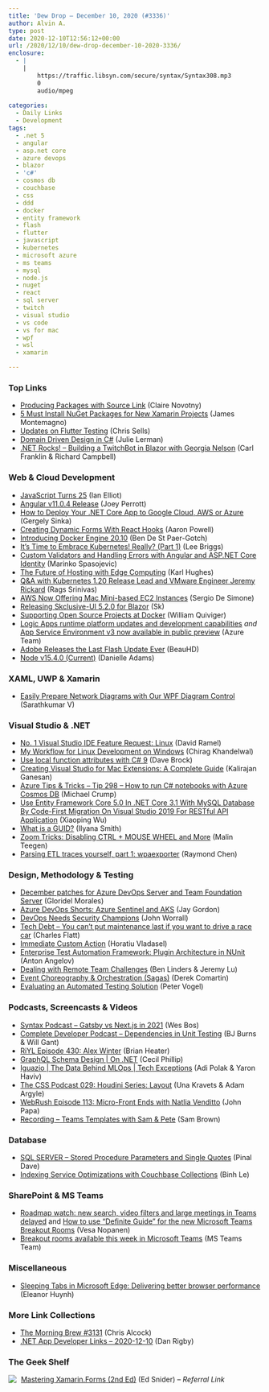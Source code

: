 ```yaml
---
title: 'Dew Drop – December 10, 2020 (#3336)'
author: Alvin A.
type: post
date: 2020-12-10T12:56:12+00:00
url: /2020/12/10/dew-drop-december-10-2020-3336/
enclosure:
  - |
    |
        https://traffic.libsyn.com/secure/syntax/Syntax308.mp3
        0
        audio/mpeg
        
categories:
  - Daily Links
  - Development
tags:
  - .net 5
  - angular
  - asp.net core
  - azure devops
  - blazor
  - 'c#'
  - cosmos db
  - couchbase
  - css
  - ddd
  - docker
  - entity framework
  - flash
  - flutter
  - javascript
  - kubernetes
  - microsoft azure
  - ms teams
  - mysql
  - node.js
  - nuget
  - react
  - sql server
  - twitch
  - visual studio
  - vs code
  - vs for mac
  - wpf
  - wsl
  - xamarin

---
```

### <a name="top"></a>Top Links

  * <a href="https://devblogs.microsoft.com/dotnet/producing-packages-with-source-link/?WT.mc_id=DOP-MVP-4025064" target="_blank" rel="noopener">Producing Packages with Source Link</a> (Claire Novotny)
  * <a href="https://montemagno.com/essentials-nugets-for-new-xamarin-projects/" target="_blank" rel="noopener">5 Must Install NuGet Packages for New Xamarin Projects</a> (James Montemagno)
  * <a href="https://medium.com/flutter/updates-on-flutter-testing-f54aa9f74c7e?source=rss----4da7dfd21a33---4" target="_blank" rel="noopener">Updates on Flutter Testing</a> (Chris Sells)
  * <a href="https://www.pluralsight.com/blog/software-development/domain-driven-design-csharp" target="_blank" rel="noopener">Domain Driven Design in C#</a> (Julie Lerman)
  * <a href="http://www.dotnetrocks.com/default.aspx?ShowNum=1717" target="_blank" rel="noopener">.NET Rocks! &#8211; Building a TwitchBot in Blazor with Georgia Nelson</a> (Carl Franklin & Richard Campbell)



### <a name="web"></a>Web & Cloud Development

  * <a href="http://www.i-programmer.info/news/167-javascript/14204-javascript-turns-25.html" target="_blank" rel="noopener">JavaScript Turns 25</a> (Ian Elliot)
  * <a href="https://github.com/angular/angular/releases/tag/11.0.4" target="_blank" rel="noopener">Angular v11.0.4 Release</a> (Joey Perrott)
  * <a href="https://developer.okta.com/blog/2020/12/09/dotnet-cloud-host-publish" target="_blank" rel="noopener">How to Deploy Your .NET Core App to Google Cloud, AWS or Azure</a> (Gergely Sinka)
  * <a href="https://www.aaron-powell.com/posts/2020-12-10-dynamic-forms-with-react-hooks/" target="_blank" rel="noopener">Creating Dynamic Forms With React Hooks</a> (Aaron Powell)
  * <a href="https://www.docker.com/blog/introducing-docker-engine-20-10/" target="_blank" rel="noopener">Introducing Docker Engine 20.10</a> (Ben De St Paer-Gotch)
  * <a href="https://www.pulumi.com/blog/embrace-kubernetes-part1/" target="_blank" rel="noopener">It’s Time to Embrace Kubernetes! Really? (Part 1)</a> (Lee Briggs)
  * <a href="https://code-maze.com/custom-validators-and-handling-errors-with-angular-and-asp-net-core-identity/" target="_blank" rel="noopener">Custom Validators and Handling Errors with Angular and ASP.NET Core Identity</a> (Marinko Spasojevic)
  * <a href="https://www.telerik.com/blogs/future-hosting-edge-computing" target="_blank" rel="noopener">The Future of Hosting with Edge Computing</a> (Karl Hughes)
  * <a href="https://www.infoq.com/news/2020/12/kubernetes-120-rickard/?utm_campaign=infoq_content&utm_source=infoq&utm_medium=feed&utm_term=global" target="_blank" rel="noopener">Q&A with Kubernetes 1.20 Release Lead and VMware Engineer Jeremy Rickard</a> (Rags Srinivas)
  * <a href="https://www.infoq.com/news/2020/12/aws-mac-instances/?utm_campaign=infoq_content&utm_source=infoq&utm_medium=feed&utm_term=global" target="_blank" rel="noopener">AWS Now Offering Mac Mini-based EC2 Instances</a> (Sergio De Simone)
  * <a href="https://medium.com/@skclusive/releasing-skclusive-ui-5-2-0-for-blazor-b05ad03c1d75?source=rss-4f86831e651a------2" target="_blank" rel="noopener">Releasing Skclusive-UI 5.2.0 for Blazor</a> (Sk)
  * <a href="https://www.docker.com/blog/supporting-open-source-projects-at-docker/" target="_blank" rel="noopener">Supporting Open Source Projects at Docker</a> (William Quiviger)
  * <a href="https://azure.microsoft.com/en-us/updates/logic-apps-public-preview-extends-platform-support-offers-new-development-capabilities/?WT.mc_id=DOP-MVP-4025064" target="_blank" rel="noopener">Logic Apps runtime platform updates and development capabilities</a> _and_ <a href="https://azure.microsoft.com/en-us/updates/app-service-environment-v3-now-available-in-public-preview/?WT.mc_id=DOP-MVP-4025064" target="_blank" rel="noopener">App Service Environment v3 now available in public preview</a> (Azure Team)
  * <a href="http://rss.slashdot.org/~r/Slashdot/slashdot/~3/JEdzL9v7bvg/adobe-releases-the-last-flash-update-ever" target="_blank" rel="noopener">Adobe Releases the Last Flash Update Ever</a> (BeauHD)
  * <a href="https://nodejs.org/en/blog/release/v15.4.0" target="_blank" rel="noopener">Node v15.4.0 (Current)</a> (Danielle Adams)



### <a name="silverlight"></a>XAML, UWP & Xamarin

  * <a href="https://www.syncfusion.com/blogs/post/easily-prepare-network-diagrams-with-our-wpf-diagram-control.aspx" target="_blank" rel="noopener">Easily Prepare Network Diagrams with Our WPF Diagram Control</a> (Sarathkumar V)



### <a name="dotnet"></a>Visual Studio & .NET

  * <a href="https://visualstudiomagazine.com/articles/2020/12/09/vs-linux.aspx" target="_blank" rel="noopener">No. 1 Visual Studio IDE Feature Request: Linux</a> (David Ramel)
  * <a href="https://medium.com/young-coder/my-workflow-for-linux-development-on-windows-1904da475620?source=rss----d3d5cbdde463---4" target="_blank" rel="noopener">My Workflow for Linux Development on Windows</a> (Chirag Khandelwal)
  * <a href="https://daveabrock.com/2020/12/09/local-function-attributes-c-sharp-9" target="_blank" rel="noopener">Use local function attributes with C# 9</a> (Dave Brock)
  * <a href="https://www.syncfusion.com/blogs/post/creating-visual-studio-for-mac-extensions-a-complete-guide.aspx" target="_blank" rel="noopener">Creating Visual Studio for Mac Extensions: A Complete Guide</a> (Kalirajan Ganesan)
  * <a href="https://microsoft.github.io/AzureTipsAndTricks/blog/tip298.html" target="_blank" rel="noopener">Azure Tips & Tricks &#8211; Tip 298 &#8211; How to run C# notebooks with Azure Cosmos DB</a> (Michael Crump)
  * <a href="https://www.c-sharpcorner.com/article/tutorial-use-entity-framework-core-5-0-in-net-core-3-1-with-mysql-database-by2/" target="_blank" rel="noopener">Use Entity Framework Core 5.0 In .NET Core 3.1 With MySQL Database By Code-First Migration On Visual Studio 2019 For RESTful API Application</a> (Xiaoping Wu)
  * <a href="https://ilyana.dev/blog/2020-12-09-guid/" target="_blank" rel="noopener">What is a GUID?</a> (Ilyana Smith)
  * <a href="https://www.textcontrol.com/blog/2020/12/09/zoom-tricks-disabling-ctrl-mouse-wheel-and-more/" target="_blank" rel="noopener">Zoom Tricks: Disabling CTRL + MOUSE WHEEL and More</a> (Malin Teegen)
  * <a href="https://devblogs.microsoft.com/oldnewthing/20201209-00/?p=104530" target="_blank" rel="noopener">Parsing ETL traces yourself, part 1: wpaexporter</a> (Raymond Chen)



### <a name="design"></a>Design, Methodology & Testing

  * <a href="https://devblogs.microsoft.com/devops/december-patches-for-azure-devops-server-and-team-foundation-server/?WT.mc_id=DOP-MVP-4025064" target="_blank" rel="noopener">December patches for Azure DevOps Server and Team Foundation Server</a> (Gloridel Morales)
  * <a href="https://devblogs.microsoft.com/devops/azure-devops-shorts-azure-sentinel-and-aks/?WT.mc_id=DOP-MVP-4025064" target="_blank" rel="noopener">Azure DevOps Shorts: Azure Sentinel and AKS</a> (Jay Gordon)
  * <a href="https://thenewstack.io/devops-needs-security-champions/" target="_blank" rel="noopener">DevOps Needs Security Champions</a> (John Worrall)
  * <a href="https://www.softwaremeadows.com/posts/tech_debt_-_you_cant_put_maintenance_last_if_you_want_to_drive_a_race" target="_blank" rel="noopener">Tech Debt &#8211; You can&#8217;t put maintenance last if you want to drive a race car</a> (Charles Flatt)
  * <a href="https://www.advancedinstaller.com/immediate-vs-deferred-custom-action.html" target="_blank" rel="noopener">Immediate Custom Action</a> (Horatiu Vladasel)
  * <a href="https://www.automatetheplanet.com/enterprise-test-automation-framework-plugin-architecture-nunit/?utm_source=rss&utm_medium=rss&utm_campaign=enterprise-test-automation-framework-plugin-architecture-nunit" target="_blank" rel="noopener">Enterprise Test Automation Framework: Plugin Architecture in NUnit</a> (Anton Angelov)
  * <a href="https://www.infoq.com/articles/remote-team-challenges/?utm_campaign=infoq_content&utm_source=infoq&utm_medium=feed&utm_term=global" target="_blank" rel="noopener">Dealing with Remote Team Challenges</a> (Ben Linders & Jeremy Lu)
  * <a href="https://codeopinion.com/event-choreography-orchestration-sagas/?utm_source=rss&utm_medium=rss&utm_campaign=event-choreography-orchestration-sagas" target="_blank" rel="noopener">Event Choreography & Orchestration (Sagas)</a> (Derek Comartin)
  * <a href="https://feeds.telerik.com/link/10828/14150468/evaluating-an-automated-testing-solution" target="_blank" rel="noopener">Evaluating an Automated Testing Solution</a> (Peter Vogel)



### <a name="podcasts"></a>Podcasts, Screencasts & Videos

  * <a href="https://traffic.libsyn.com/secure/syntax/Syntax308.mp3" target="_blank" rel="noopener">Syntax Podcast &#8211; Gatsby vs Next.js in 2021</a> (Wes Bos)
  * <a href="https://completedeveloperpodcast.com/dependencies-in-unit-testing/?utm_source=rss&utm_medium=rss&utm_campaign=dependencies-in-unit-testing" target="_blank" rel="noopener">Complete Developer Podcast &#8211; Dependencies in Unit Testing</a> (BJ Burns & Will Gant)
  * <a href="https://riyl.podbean.com/e/episode-430-alex-winter/" target="_blank" rel="noopener">RiYL Episode 430: Alex Winter</a> (Brian Heater)
  * <a href="https://channel9.msdn.com/Shows/On-NET/GraphQL-Schema-Design?WT.mc_id=DOP-MVP-4025064" target="_blank" rel="noopener">GraphQL Schema Design | On .NET</a> (Cecil Phillip)
  * <a href="https://channel9.msdn.com/Series/Tech-Exceptions/Iguazio--The-Data-Behind-MLOps?WT.mc_id=DOP-MVP-4025064" target="_blank" rel="noopener">Iguazio | The Data Behind MLOps | Tech Exceptions</a> (Adi Polak & Yaron Haviv)
  * <a href="http://thecsspodcast.googledevelopers.libsynpro.com/029-houdini-series-layout" target="_blank" rel="noopener">The CSS Podcast 029: Houdini Series: Layout</a> (Una Kravets & Adam Argyle)
  * <a href="https://webrush.io/episodes/episode-113-micro-front-ends-with-natlia-venditto-zFr6gjtH" target="_blank" rel="noopener">WebRush Episode 113: Micro-Front Ends with Natlia Venditto</a> (John Papa)
  * <a href="https://techcommunity.microsoft.com/t5/healthcare-and-life-sciences/recording-teams-templates-with-sam-amp-pete/ba-p/1972986?WT.mc_id=DOP-MVP-4025064" target="_blank" rel="noopener">Recording &#8211; Teams Templates with Sam & Pete</a> (Sam Brown)



### <a name="sql"></a>Database

  * <a href="https://blog.sqlauthority.com/2020/12/10/sql-server-stored-procedure-parameters-and-single-quotes/?utm_source=rss&utm_medium=rss&utm_campaign=sql-server-stored-procedure-parameters-and-single-quotes" target="_blank" rel="noopener">SQL SERVER – Stored Procedure Parameters and Single Quotes</a> (Pinal Dave)
  * <a href="https://blog.couchbase.com/indexing-service-optimizations-with-couchbase-collections/" target="_blank" rel="noopener">Indexing Service Optimizations with Couchbase Collections</a> (Binh Le)



### <a name="sp"></a>SharePoint & MS Teams

  * <a href="https://myteamsday.com/2020/12/09/roadmap-delays_202012/" target="_blank" rel="noopener">Roadmap watch: new search, video filters and large meetings in Teams delayed</a> and <a href="https://myteamsday.com/2020/12/09/teams-breakout-rooms/" target="_blank" rel="noopener">How to use “Definite Guide” for the new Microsoft Teams Breakout Rooms</a> (Vesa Nopanen)
  * <a href="https://techcommunity.microsoft.com/t5/microsoft-teams-blog/breakout-rooms-available-this-week-in-microsoft-teams/ba-p/1968481?WT.mc_id=DOP-MVP-4025064" target="_blank" rel="noopener">Breakout rooms available this week in Microsoft Teams</a> (MS Teams Team)



### <a name="misc"></a>Miscellaneous

  * <a href="https://blogs.windows.com/msedgedev/2020/12/09/sleeping-tabs-beta-performance/?WT.mc_id=WD-MVP-4025064" target="_blank" rel="noopener">Sleeping Tabs in Microsoft Edge: Delivering better browser performance</a> (Eleanor Huynh)



### <a name="links"></a>More Link Collections

  * <a href="http://feedproxy.google.com/~r/ReflectivePerspective/~3/FXRR9Rj52FU/" target="_blank" rel="noopener">The Morning Brew #3131</a> (Chris Alcock)
  * <a href="https://links.danrigby.com/2020/12/app-developer-links-2020-12-10/" target="_blank" rel="noopener">.NET App Developer Links &#8211; 2020-12-10</a> (Dan Rigby)



### <a name="shelf"></a>The Geek Shelf

<a href="https://www.amazon.com/dp/1788290267/?tag=amavin-20" target="_blank" rel="noopener"><img decoding="async" align="left" style="margin: 0px 5px 10px 0px; border: 0px currentcolor; border-image: none; float: left; display: inline; background-image: none;" src="https://m.media-amazon.com/images/I/51owEtnx3GL._SS135_.jpg" border="0" /></a>&nbsp;<a href="https://www.amazon.com/dp/1788290267/?tag=amavin-20" target="_blank" rel="noopener">Mastering Xamarin.Forms (2nd Ed)</a> (Ed Snider) _&#8211; Referral Link_